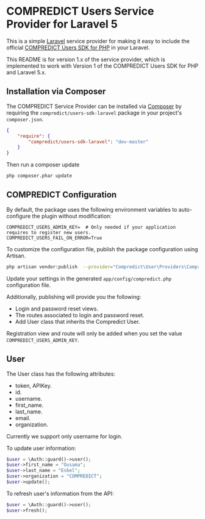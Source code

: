 # COMPREDICT Users Service Provider for Laravel 5

This is a simple [Laravel](http://laravel.com/) service provider for making it easy to include the official
[COMPREDICT Users SDK for PHP](https://github.com/compredict/users-sdk-php) in your Laravel.

This README is for version 1.x of the service provider, which is implemented to work with Version 1 of the
COMPREDICT Users SDK for PHP and Laravel 5.x.

## Installation via Composer

The COMPREDICT Service Provider can be installed via [Composer](http://getcomposer.org) by requiring the
`compredict/users-sdk-laravel` package in your project's `composer.json`.

```json
{
    "require": {
        "compredict/users-sdk-laravel": "dev-master"
    }
}
```

Then run a composer update
```sh
php composer.phar update
```

## COMPREDICT Configuration

By default, the package uses the following environment variables to auto-configure the plugin without modification:
```
COMPREDICT_USERS_ADMIN_KEY=  # Only needed if your application requires to register new users.
COMPREDICT_USERS_FAIL_ON_ERROR=True
```

To customize the configuration file, publish the package configuration using Artisan.

```sh
php artisan vendor:publish  --provider="Compredict\User\Providers\CompredictServiceProvider" --force
```

Update your settings in the generated `app/config/compredict.php` configuration file.

Additionally, publishing will provide you the following:

- Login and password reset views. 
- The routes associated to login and password reset.
- Add User class that inherits the Compredict User.

Registration view and route will only be added when you set the value `COMPREDICT_USERS_ADMIN_KEY`.

## User

The User class has the following attributes:

- token, APIKey. 
- id.
- username.
- first_name.
- last_name.
- email.
- organization.

Currently we support only username for login.

To update user information:

```php
$user = \Auth::guard()->user();
$user->first_name = "Ousama";
$user->last_name = "Esbel";
$user->organization = "COMPREDICT";
$user->update();
```

To refresh user's information from the API:

```php
$user = \Auth::guard()->user();
$user->fresh();
```
